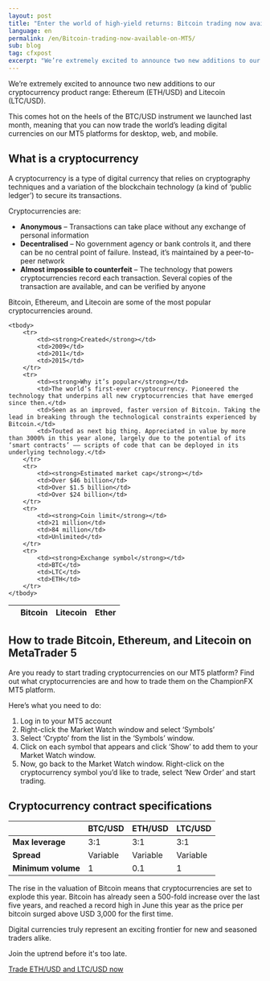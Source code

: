 ```yaml
---
layout: post
title: "Enter the world of high-yield returns: Bitcoin trading now available on MT5"
language: en
permalink: /en/Bitcoin-trading-now-available-on-MT5/
sub: blog
tag: cfxpost
excerpt: "We’re extremely excited to announce two new additions to our cryptocurrency product range: Ethereum (ETH/USD) and Litecoin (LTC/USD)..."
---
```

We’re extremely excited to announce two new additions to our cryptocurrency product range: Ethereum (ETH/USD) and Litecoin (LTC/USD).
 
This comes hot on the heels of the BTC/USD instrument we launched last month, meaning that you can now trade the world’s leading digital currencies on our MT5 platforms for desktop, web, and mobile.
 
<h2>What is a cryptocurrency</h2>
A cryptocurrency is a type of digital currency that relies on cryptography techniques and a variation of the blockchain technology (a kind of ‘public ledger’) to secure its transactions.

Cryptocurrencies are:

<ul class="bullet">
<li><strong>Anonymous</strong> – Transactions can take place without any exchange of personal information</li>
<li><strong>Decentralised</strong> – No government agency or bank controls it, and there can be no central point of failure. Instead, it’s maintained by a peer-to-peer network</li>
<li><strong>Almost impossible to counterfeit</strong> – The technology that powers cryptocurrencies record each transaction. Several copies of the transaction are available, and can be verified by anyone</li>
</ul>

Bitcoin, Ethereum, and Litecoin are some of the most popular cryptocurrencies around.

<table>
	<thead>
		<tr>
			<th></th>
			<th><strong>Bitcoin</strong></th>
			<th><strong>Litecoin</strong></th>
			<th><strong>Ether</strong></th>
		</tr>
	</thead>

	<tbody>
		<tr>
			<td><strong>Created</strong></td>
			<td>2009</td>
			<td>2011</td>
			<td>2015</td>
		</tr>
		<tr>
			<td><strong>Why it’s popular</strong></td>
			<td>The world’s first-ever cryptocurrency. Pioneered the technology that underpins all new cryptocurrencies that have emerged since then.</td>
			<td>Seen as an improved, faster version of Bitcoin. Taking the lead in breaking through the technological constraints experienced by Bitcoin.</td>
			<td>Touted as next big thing. Appreciated in value by more than 3000% in this year alone, largely due to the potential of its ‘smart contracts’ –– scripts of code that can be deployed in its underlying technology.</td>
		</tr>
		<tr>
			<td><strong>Estimated market cap</strong></td>
			<td>Over $46 billion</td>
			<td>Over $1.5 billion</td>
			<td>Over $24 billion</td>
		</tr>
		<tr>
			<td><strong>Coin limit</strong></td>
			<td>21 million</td>
			<td>84 million</td>
			<td>Unlimited</td>
		</tr>
		<tr>
			<td><strong>Exchange symbol</strong></td>
			<td>BTC</td>
			<td>LTC</td>
			<td>ETH</td>
		</tr>
	</tbody>
</table>

<h2>How to trade Bitcoin, Ethereum, and Litecoin on MetaTrader 5</h2>
<p>Are you ready to start trading cryptocurrencies on our MT5 platform? Find out what cryptocurrencies are and how to trade them on the ChampionFX MT5 platform.</p>


<p>Here’s what you need to do:</p>
<ol>
<li>Log in to your MT5 account</li>
<li>Right-click the Market Watch window and select ‘Symbols’</li>
<li>Select ‘Crypto’ from the list in the ‘Symbols’ window.</li>
<li>Click on each symbol that appears and click ‘Show’ to add them to your Market Watch window.</li>
<li>Now, go back to the Market Watch window. Right-click on the cryptocurrency symbol you’d like to trade, select ‘New Order’ and start trading.</li>
</ol>
<h2>Cryptocurrency contract specifications</h2>    
<table>
	<thead>
		<tr>
			<th></th>
			<th><strong>BTC/USD</strong></th>
			<th><strong>ETH/USD</strong></th>
			<th><strong>LTC/USD</strong></th>
		</tr>
	</thead>												
	<tbody>
		<tr>
			<td><strong>Max leverage</strong></td>
			<td>3:1</td>
			<td>3:1</td>
			<td>3:1</td>
		</tr>
		<tr>
			<td><strong>Spread</strong></td>
			<td>Variable</td>
			<td>Variable</td>
			<td>Variable</td>
		</tr>
		<tr>
			<td><strong>Minimum volume</strong></td>
			<td>1</td>
			<td>0.1</td>
			<td>1</td>
		</tr>
	</tbody>
</table>
The rise in the valuation of Bitcoin means that cryptocurrencies are set to explode this year. Bitcoin has already seen a 500-fold increase over the last five years, and reached a record high in June this year as the price per bitcoin surged above USD 3,000 for the first time.
 
Digital currencies truly represent an exciting frontier for new and seasoned traders alike.
 
Join the uptrend before it's too late.
			
<div class="cta-lg">
	<a href="https://www.champion-fx.com/en/trading-platform/metatrader-5.html?utm_source=blog&utm_medium=sociall&utm_campaign=cfx_ltc_eth" class="button"><span>Trade ETH/USD and LTC/USD now</span></a>	
</div>